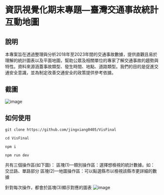 # 資訊視覺化期末專題—臺灣交通事故統計互動地圖
## 說明
本專案旨在透過整理與分析2018年至2023年間的交通事故數據，提供直觀且易於理解的統計圖表以及平面地圖，幫助公眾及相關單位的專家了解交通事故的趨勢與特性。資料來源涵蓋事故類型、發生時間、地點、道路類型。我們的目的是促進交通安全意識，並為制定改善交通安全的政策提供參考依據。
## 截圖
![image](https://github.com/user-attachments/assets/6340e332-bf4f-4744-b4f7-815f9453bf93)

## 如何使用

`git clone https://github.com/jingxiang0405/VisFinal`

`cd VisFinal`

`npm i`

`npm run dev`

共有三個操作區(如下圖)：
區塊(1)—類別操作區：選擇想檢視的統計數據。如：交岔路、單路部分
區塊(2)—地圖操作區：可以點選縣市以檢視該縣市更詳細的數據

針對每次操作，都會於區塊(3)顯示對應的圖表
![image](https://github.com/user-attachments/assets/c8772c15-78a3-4e5c-b2de-72058043bc65)
